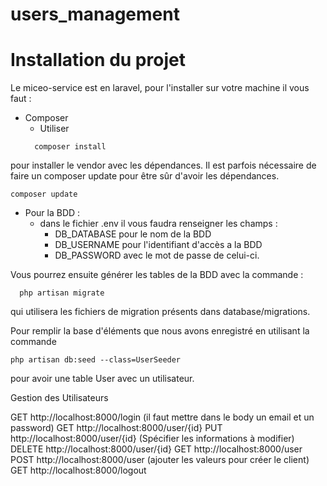 # users_management
# Installation du projet

Le miceo-service est en laravel, pour l'installer sur votre machine il vous faut :

* Composer
  * Utiliser
  ```
    composer install
  ```
pour installer le vendor avec les dépendances.
Il est parfois nécessaire de faire un composer update pour être sûr d'avoir les dépendances.
```
composer update
```

* Pour la BDD :
  * dans le fichier .env il vous faudra renseigner les champs :
    * DB_DATABASE pour le nom de la BDD
    * DB_USERNAME pour l'identifiant d'accès a la BDD
    * DB_PASSWORD avec le mot de passe de celui-ci.

Vous pourrez ensuite générer les tables de la BDD avec la commande :
```
  php artisan migrate
```
qui utilisera les fichiers de migration présents dans database/migrations.

Pour remplir la base d'éléments que nous avons enregistré en utilisant la commande
```
php artisan db:seed --class=UserSeeder
```
pour avoir une table User avec un utilisateur.

Gestion des Utilisateurs

GET http://localhost:8000/login (il faut mettre dans le body un email et un password)
GET http://localhost:8000/user/{id}
PUT http://localhost:8000/user/{id} (Spécifier les informations à modifier)
DELETE http://localhost:8000/user/{id}
GET http://localhost:8000/user
POST http://localhost:8000/user (ajouter les valeurs pour créer le client)
GET http://localhost:8000/logout
